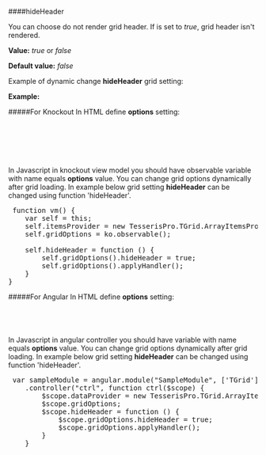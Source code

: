 ﻿####hideHeader

You can choose do not render grid header. If is set to *true*, grid header isn't rendered.

**Value:** *true* or *false*

**Default value:** *false*

Example of dynamic change **hideHeader** grid setting:

**Example:**

#####For Knockout
In HTML define **options** setting:
<pre class="brush: html">
	<div id="test-knockout" data-bind="tgrid: { provider: itemsProvider, options: gridOptions}">
	</div>
</pre>
#####
In Javascript in knockout view model you should have observable variable with name equals **options** value. 
You can change grid options dynamically after grid loading. In example below grid setting **hideHeader**
can be changed using function 'hideHeader'.

<pre class="brush: js">
 function vm() {
    var self = this;
    self.itemsProvider = new TesserisPro.TGrid.ArrayItemsProvider(items);
    self.gridOptions = ko.observable();

    self.hideHeader = function () {
        self.gridOptions().hideHeader = true;
        self.gridOptions().applyHandler();
	}
}
</pre>

#####For Angular
In HTML define **options** setting:
<pre class="brush: html">
	<t-grid id="test-angular" provider="itemsProvider" options="gridOptions">
	</t-grid>
</pre>
#####
In Javascript in angular controller you should have variable with name equals **options** value. 
You can change grid options dynamically after grid loading. In example below grid setting **hideHeader**
can be changed using function 'hideHeader'.

<pre class="brush:js">
 var sampleModule = angular.module("SampleModule", ['TGrid'])
    .controller("ctrl", function ctrl($scope) {
        $scope.dataProvider = new TesserisPro.TGrid.ArrayItemsProvider(items);
        $scope.gridOptions;
		$scope.hideHeader = function () {
            $scope.gridOptions.hideHeader = true;
            $scope.gridOptions.applyHandler();
		}
	}
</pre>

#####


<script type="text/javascript">
    SyntaxHighlighter.highlight();
</script>
